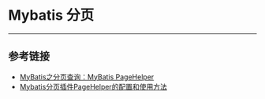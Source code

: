 # Mybatis 分页
***

## 参考链接
- [MyBatis之分页查询：MyBatis PageHelper](https://zhuanlan.zhihu.com/p/148052820)
- [Mybatis分页插件PageHelper的配置和使用方法](https://www.cnblogs.com/kangoroo/p/7998433.html)